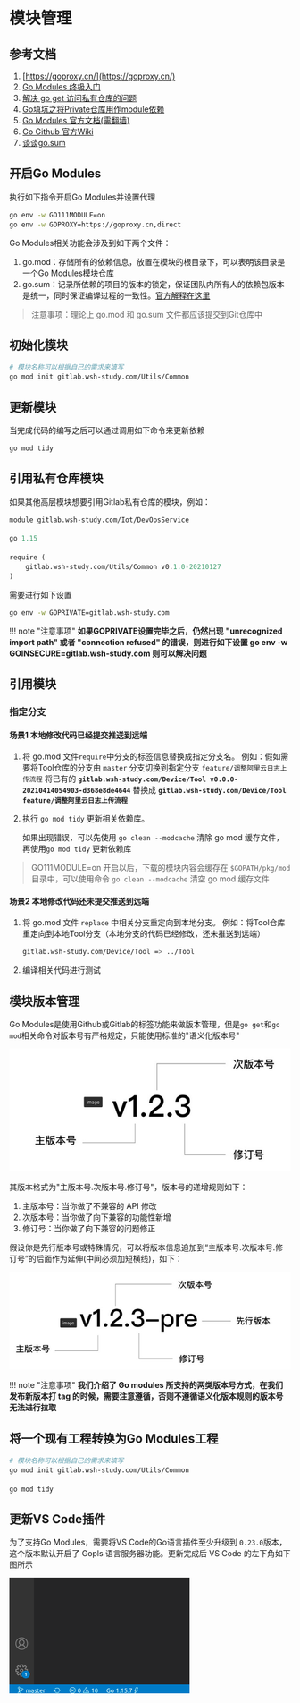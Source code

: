 # 模块管理

## 参考文档

1. [https://goproxy.cn/](https://goproxy.cn/)
2. [Go Modules 终极入门](https://studygolang.com/articles/26836)
3. [解决 go get 访问私有仓库的问题](https://blog.csdn.net/qq_32828933/article/details/108118905)
4. [Go填坑之将Private仓库用作module依赖](https://segmentfault.com/a/1190000021127791?utm_source=tag-newest)
5. [Go Modules 官方文档(需翻墙)](https://golang.org/ref/mod)
6. [Go Github 官方Wiki](https://github.com/golang/go/wiki/Modules)
7. [谈谈go.sum](http://www.zyiz.net/tech/detail-97723.html)

## 开启Go Modules

执行如下指令开启Go Modules并设置代理

```bash
go env -w GO111MODULE=on
go env -w GOPROXY=https://goproxy.cn,direct
```

Go Modules相关功能会涉及到如下两个文件：

1. go.mod：存储所有的依赖信息，放置在模块的根目录下，可以表明该目录是一个Go Modules模块仓库
2. go.sum：记录所依赖的项目的版本的锁定，保证团队内所有人的依赖包版本是统一，同时保证编译过程的一致性。[官方解释在这里](https://github.com/golang/go/wiki/Modules#should-i-commit-my-gosum-file-as-well-as-my-gomod-file)

> 注意事项：理论上 go.mod 和 go.sum 文件都应该提交到Git仓库中

## 初始化模块

```bash
# 模块名称可以根据自己的需求来填写
go mod init gitlab.wsh-study.com/Utils/Common
```

## 更新模块

当完成代码的编写之后可以通过调用如下命令来更新依赖

```bash
go mod tidy
```

## 引用私有仓库模块

如果其他高层模块想要引用Gitlab私有仓库的模块，例如：

```mod
module gitlab.wsh-study.com/Iot/DevOpsService

go 1.15

require (
    gitlab.wsh-study.com/Utils/Common v0.1.0-20210127
)
```

需要进行如下设置

```bash
go env -w GOPRIVATE=gitlab.wsh-study.com
```

!!! note "注意事项"
    **如果GOPRIVATE设置完毕之后，仍然出现 "unrecognized import path" 或者 "connection refused" 的错误，则进行如下设置 go env -w GOINSECURE=gitlab.wsh-study.com 则可以解决问题**

## 引用模块

### 指定分支

#### 场景1 本地修改代码已经提交推送到远端

1. 将 go.mod 文件`require`中分支的标签信息替换成指定分支名。
   例如：假如需要将Tool仓库的分支由 `master` 分支切换到指定分支 `feature/调整阿里云日志上传流程`
   将已有的 **`gitlab.wsh-study.com/Device/Tool v0.0.0-20210414054903-d368e8de4644`**
   替换成
    **`gitlab.wsh-study.com/Device/Tool feature/调整阿里云日志上传流程`**

2. 执行 `go mod tidy` 更新相关依赖库。

    如果出现错误，可以先使用 `go clean --modcache` 清除 go mod 缓存文件，再使用`go mod tidy` 更新依赖库

  > GO111MODULE=on 开启以后，下载的模块内容会缓存在 `$GOPATH/pkg/mod` 目录中，可以使用命令 `go clean --modcache` 清空 go mod 缓存文件

#### 场景2 本地修改代码还未提交推送到远端

1. 将 go.mod 文件 `replace` 中相关分支重定向到本地分支。
   例如：将Tool仓库重定向到本地Tool分支（本地分支的代码已经修改，还未推送到远端）

    ```bash
    gitlab.wsh-study.com/Device/Tool => ../Tool
    ```

2. 编译相关代码进行测试

## 模块版本管理

Go Modules是使用Github或Gitlab的标签功能来做版本管理，但是`go get`和`go mod`相关命令对版本号有严格规定，只能使用标准的"语义化版本号"

![语义化版本](./assets/模块管理/语义化版本.png)

其版本格式为"主版本号.次版本号.修订号"，版本号的递增规则如下：

1. 主版本号：当你做了不兼容的 API 修改
2. 次版本号：当你做了向下兼容的功能性新增
3. 修订号：当你做了向下兼容的问题修正

假设你是先行版本号或特殊情况，可以将版本信息追加到“主版本号.次版本号.修订号”的后面作为延伸(中间必须加短横线)，如下：

![语义化版本-特殊情况](./assets/模块管理/语义化版本-特殊情况.png)

!!! note "注意事项"
    **我们介绍了 Go modules 所支持的两类版本号方式，在我们发布新版本打 tag 的时候，需要注意遵循，否则不遵循语义化版本规则的版本号无法进行拉取**

## 将一个现有工程转换为Go Modules工程

```bash
# 模块名称可以根据自己的需求来填写
go mod init gitlab.wsh-study.com/Utils/Common

go mod tidy
```

## 更新VS Code插件

为了支持Go Modules，需要将VS Code的Go语言插件至少升级到 `0.23.0`版本，这个版本默认开启了 Gopls 语言服务器功能。更新完成后 VS Code 的左下角如下图所示

![VS Code启用Go Modules](./assets/模块管理/VSCode启用GoModules.png)
